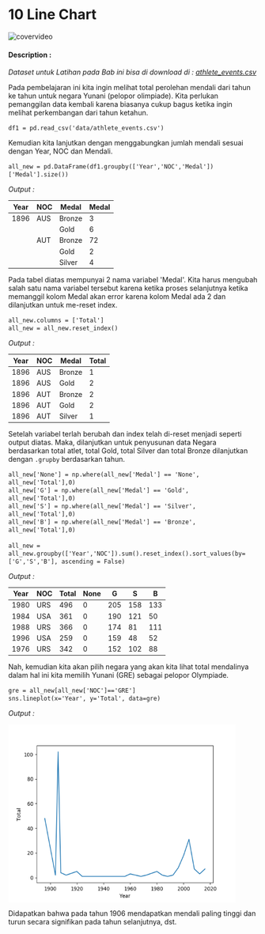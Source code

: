# 10 Line Chart 

![covervideo](http://bit.ly/makeaicovervideo)

#### **Description :**
_Dataset untuk Latihan pada Bab ini bisa di download di : 
[athlete_events.csv](https://drive.google.com/file/d/1M5KLfA9DpVWiKqVQ9bwjFJWcl0yl-9TX/view?usp=sharing)_

Pada pembelajaran ini kita ingin melihat total perolehan mendali dari tahun ke tahun untuk negara Yunani (pelopor olimpiade). Kita perlukan pemanggilan data kembali karena biasanya cukup bagus ketika ingin melihat perkembangan dari tahun ketahun.
```
df1 = pd.read_csv('data/athlete_events.csv')
```
Kemudian kita lanjutkan dengan menggabungkan jumlah mendali  sesuai dengan Year, NOC dan Mendali.
```
all_new = pd.DataFrame(df1.groupby(['Year','NOC','Medal'])['Medal'].size())
```
*Output :*

| Year | NOC | Medal  | Medal |
|------|-----|--------|-------|
| 1896 | AUS | Bronze | 3     |
|      |     | Gold   | 6     |
|      | AUT | Bronze | 72    |
|      |     | Gold   | 2     |
|      |     | Silver | 4     |

Pada tabel diatas mempunyai 2 nama variabel 'Medal'. Kita harus mengubah salah satu nama variabel tersebut karena ketika proses selanjutnya ketika memanggil kolom Medal akan error karena kolom Medal ada 2 dan dilanjutkan untuk me-reset index. 

```
all_new.columns = ['Total']
all_new = all_new.reset_index()
```
*Output :*

| Year | NOC | Medal  | Total |
|------|-----|--------|-------|
| 1896 | AUS | Bronze | 1     |
| 1896 | AUS | Gold   | 2     |
| 1896 | AUT | Bronze | 2     |
| 1896 | AUT | Gold   | 2     |
| 1896 | AUT | Silver | 1     |

Setelah variabel terlah berubah dan index telah di-reset menjadi seperti output diatas. Maka, dilanjutkan untuk penyusunan data Negara berdasarkan total atlet, total Gold, total Silver dan total Bronze dilanjutkan dengan ```.grupby``` berdasarkan tahun.

```
all_new['None'] = np.where(all_new['Medal'] == 'None', all_new['Total'],0)
all_new['G'] = np.where(all_new['Medal'] == 'Gold', all_new['Total'],0)
all_new['S'] = np.where(all_new['Medal'] == 'Silver', all_new['Total'],0)
all_new['B'] = np.where(all_new['Medal'] == 'Bronze', all_new['Total'],0)

all_new = all_new.groupby(['Year','NOC']).sum().reset_index().sort_values(by=['G','S','B'], ascending = False)
```
*Output :*

| Year | NOC | Total | None | G   | S   | B   |
|------|-----|-------|------|-----|-----|-----|
| 1980 | URS | 496   | 0    | 205 | 158 | 133 |
| 1984 | USA | 361   | 0    | 190 | 121 | 50  |
| 1988 | URS | 366   | 0    | 174 | 81  | 111 |
| 1996 | USA | 259   | 0    | 159 | 48  | 52  |
| 1976 | URS | 342   | 0    | 152 | 102 | 88  |

Nah, kemudian kita akan pilih negara yang akan kita lihat total mendalinya dalam hal ini kita memilih Yunani (GRE) sebagai pelopor Olympiade. 
```
gre = all_new[all_new['NOC']=='GRE']
sns.lineplot(x='Year', y='Total', data=gre)
```
*Output :*


<img src ="https://github.com/BenedictusAryo/documents_assets/raw/master/New%20CourseMap/Basic%20Course/3_Basic%20Visualization/Assets/Figure_6.png" width="460" height="360" align="center"/>

Didapatkan bahwa pada tahun 1906 mendapatkan mendali paling tinggi dan turun secara signifikan pada tahun selanjutnya, dst.